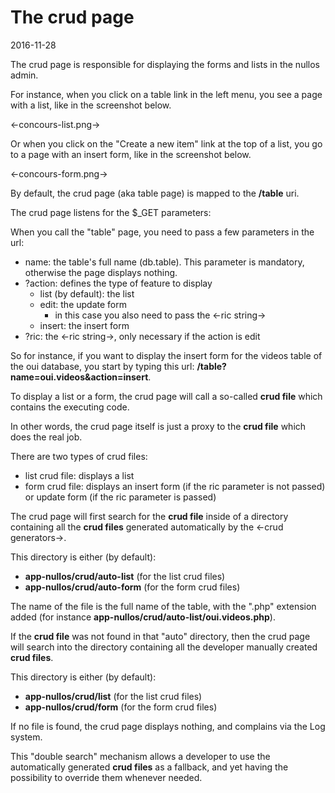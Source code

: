 The crud page
============================
2016-11-28


The crud page is responsible for displaying the forms and lists in the nullos admin.

For instance, when you click on a table link in the left menu, you see a page with a list, like in the screenshot below.

<-concours-list.png->

Or when you click on the "Create a new item" link at the top of a list, you go to a page with an insert form, like in the screenshot below.

<-concours-form.png->



By default, the crud page (aka table page) is mapped to the **/table** uri.

The crud page listens for the $_GET parameters:

When you call the "table" page, you need to pass a few parameters in the url:

- name: the table's full name (db.table). This parameter is mandatory, otherwise the page displays nothing. 
- ?action: defines the type of feature to display
    - list (by default): the list 
    - edit: the update form
        - in this case you also need to pass the <-ric string->
    - insert: the insert form
- ?ric: the <-ric string->, only necessary if the action is edit 

 

So for instance, if you want to display the insert form for the
videos table of the oui database, you start by typing this url: **/table?name=oui.videos&action=insert**.
 
 


To display a list or a form, the crud page will call a so-called **crud file** which contains the executing code.

In other words, the crud page itself is just a proxy to the **crud file** which does the real job.

There are two types of crud files:

- list crud file: displays a list
- form crud file: displays an insert form (if the ric parameter is not passed) or update form (if the ric parameter is passed) 


The crud page will first search for the **crud file** inside of a directory containing all the **crud files** generated 
automatically by the <-crud generators->.
 
This directory is either (by default):

- **app-nullos/crud/auto-list** (for the list crud files)
- **app-nullos/crud/auto-form** (for the form crud files)
 
The name of the file is the full name of the table, with the ".php" extension added (for instance **app-nullos/crud/auto-list/oui.videos.php**).


If the **crud file** was not found in that "auto" directory, then the crud page will search into the directory containing
all the developer manually created **crud files**.

This directory is either (by default):

- **app-nullos/crud/list** (for the list crud files)
- **app-nullos/crud/form** (for the form crud files)


If no file is found, the crud page displays nothing, and complains via the Log system.


This "double search" mechanism allows a developer to use the automatically generated **crud files** as a fallback, and yet having the possibility
to override them whenever needed.










